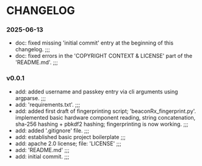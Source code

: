 # CHANGELOG

### 2025-06-13

- doc: fixed missing 'initial commit' entry at the beginning of this changelog. ;;;
- doc: fixed errors in the 'COPYRIGHT CONTEXT & LICENSE' part of the 'README.md'. ;;;

### v0.0.1

- add: added username and passkey entry via cli arguments using argparse. ;;;
- add: 'requirements.txt'. ;;;
- add: added first draft of fingerprinting script; 'beaconRx_fingerprint.py'. implemented basic hardware component reading, string concatenation, sha-256 hashing + pbkdf2 hashing; fingerprinting is now working. ;;;
- add: added '.gitignore' file. ;;;
- add: established basic project boilerplate ;;;
- add: apache 2.0 license; file: 'LICENSE' ;;;
- add: 'README.md' ;;;
- add: initial commit. ;;;